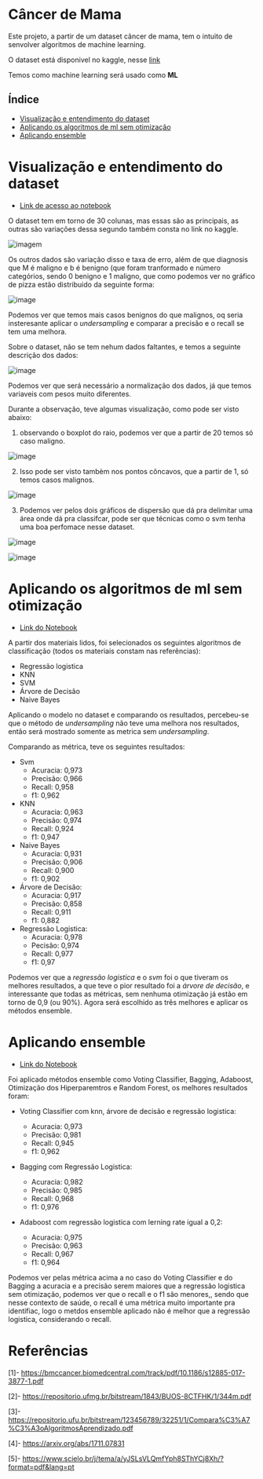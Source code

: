 # Câncer de Mama

Este projeto, a partir de um dataset câncer de mama, tem o intuito de senvolver algoritmos de machine learning.

O dataset está disponivel no kaggle, nesse [link](https://www.kaggle.com/datasets/uciml/breast-cancer-wisconsin-data?select=data.csv)

Temos como machine learning será usado como **ML**

## Índice

* [Visualização e entendimento do dataset](#visualização-e-entendimento-do-dataset)
* [Aplicando os algoritmos de ml sem otimização](#aplicando-os-algoritmos-de-ml-sem-otimização)
* [Aplicando ensemble](#aplicando-ensemble)

# Visualização e entendimento do dataset

- [Link de acesso ao notebook](https://github.com/gustavoramos82/C-ncer-de-mama/blob/main/breast_visualizacao.ipynb)

O dataset tem em torno de 30 colunas, mas essas são as principais, as outras são variações dessa segundo também consta no link no kaggle.

![imagem](https://i.ibb.co/KhsWcJ2/Pasted-image-20220522092609.png)

  Os outros dados são variação disso e taxa de erro, além de que diagnosis que M é maligno e b é benigno (que foram tranformado e número categórios, sendo 0 benigno e 1 maligno, que como podemos ver no gráfico de pizza estão distribuido da seguinte forma:

![image](https://user-images.githubusercontent.com/39843884/170152547-b273add4-a0ef-4519-97bc-a6435485e079.png)

Podemos ver que temos mais casos benignos do que malignos, oq seria insteresante aplicar o *undersampling* e comparar a precisão e o recall se tem uma melhora.

Sobre o dataset, não se tem nehum dados faltantes, e temos a seguinte descrição dos dados:

![image](https://user-images.githubusercontent.com/39843884/170154064-e7e0428c-c4a2-4af7-9acc-d7cc30570a77.png)

Podemos ver que será necessário a normalização dos dados, já que temos variaveis com pesos muito diferentes.

Durante a observação, teve algumas visualização, como pode ser visto abaixo:

1) observando o boxplot do raio, podemos ver que a partir de 20 temos só caso maligno.

![image](https://user-images.githubusercontent.com/39843884/170153447-dde18d36-2558-4ef9-b411-6bee4dd31d5d.png)

2) Isso pode ser visto tambèm nos pontos côncavos, que a partir de 1, só temos casos malignos.

![image](https://user-images.githubusercontent.com/39843884/170153628-247eac22-a45a-4ddc-98fa-4d69084a75aa.png)

3) Podemos ver pelos dois gráficos de dispersão que dá pra delimitar uma área onde dá pra classifcar, pode ser que técnicas como o svm tenha uma boa perfomace nesse dataset.

![image](https://user-images.githubusercontent.com/39843884/170154808-e4832527-a208-4ea5-ad53-ce18aaddd136.png)

![image](https://user-images.githubusercontent.com/39843884/170154931-1111083b-205b-43c2-8074-1763cb55c601.png)

# Aplicando os algoritmos de ml sem otimização

- [Link do Notebook](https://github.com/gustavoramos82/C-ncer-de-mama/blob/main/breast_sem_oti.ipynb)

A partir dos materiais lidos, foi selecionados os seguintes algoritmos de classificação (todos os materiais constam nas referências):

- Regressão logistica
- KNN
- SVM
- Árvore de Decisão
- Naive Bayes

Aplicando o modelo no dataset e comparando os resultados, percebeu-se que o método de *undersampling* não teve uma melhora nos resultados, então será mostrado somente as metrica sem *undersampling*.

Comparando as métrica, teve os seguintes resultados:

- Svm
  -  Acuracia: 0,973
  -  Precisão: 0,966
  -  Recall: 0,958
  -  f1: 0,962
- KNN
  - Acuracia: 0,963
  - Precisão: 0,974
  - Recall: 0,924
  - f1: 0,947
- Naive Bayes
  - Acuracia: 0,931
  - Precisão: 0,906
  - Recall: 0,900
  - f1: 0,902
- Árvore de Decisão:
  - Acuracia: 0,917
  - Precisão: 0,858
  - Recall: 0,911
  - f1: 0,882
- Regressão Logistica:
  - Acuracia: 0,978
  - Pecisão: 0,974
  - Recall: 0,977
  - f1: 0,97
 
 Podemos ver que a *regressão logistica* e o *svm* foi o que tiveram os melhores resultados, a que teve o pior resultado foi a *árvore de decisão*, e interessante que todas as métricas, sem nenhuma otimização já estão em torno de 0,9 (ou 90%). Agora será escolhido as três melhores e aplicar os métodos ensemble.

# Aplicando ensemble

- [Link do Notebook](https://github.com/gustavoramos82/C-ncer-de-mama/blob/main/breast_oti_ada.ipynb)

Foi aplicado métodos ensemble como Voting Classifier, Bagging, Adaboost, Otimização dos Hiperparemtros e Random Forest, os melhores resultados foram:

- Voting Classifier com knn, árvore de decisão e regressão logistica:
  - Acuracia: 0,973
  - Precisão: 0,981
  - Recall: 0,945
  - f1: 0,962

- Bagging com Regressão Logistica:
  - Acuracia: 0,982
  - Precisão: 0,985
  - Recall: 0,968
  - f1: 0,976
- Adaboost com regressão logistica com lerning rate igual a 0,2:
  - Acuracia: 0,975
  - Precisão: 0,963
  - Recall: 0,967
  - f1: 0,964
 
 Podemos ver pelas métrica acima a no caso do Voting Classifier e do Bagging a acuracia e a precisão serem maiores que a regressão logistica sem otimização, podemos ver que o recall e o f1 são menores,, sendo que nesse contexto de saúde, o recall é uma métrica muito importante pra identifiac, logo o metdos ensemble aplicado não é melhor que a regressão logistica, considerando o recall.



# Referências

[1]- https://bmccancer.biomedcentral.com/track/pdf/10.1186/s12885-017-3877-1.pdf

[2]- https://repositorio.ufmg.br/bitstream/1843/BUOS-8CTFHK/1/344m.pdf

[3]- https://repositorio.ufu.br/bitstream/123456789/32251/1/Compara%C3%A7%C3%A3oAlgoritmosAprendizado.pdf

[4]- https://arxiv.org/abs/1711.07831

[5]- https://www.scielo.br/j/tema/a/yJSLsVLQmfYph8SThYCj8Xh/?format=pdf&lang=pt

